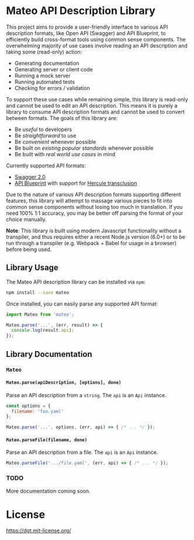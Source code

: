 # Mateo API Description Library

This project aims to provide a user-friendly interface to various API description formats, like Open API (Swagger) and API Blueprint, to efficiently build cross-format tools using common sense components. The overwhelming majority of use cases involve reading an API description and taking some (read-only) action:

- Generating documentation
- Generating server or client code
- Running a mock server
- Running automated tests
- Checking for errors / validation

To support these use cases while remaining simple, this library is read-only and cannot be used to edit an API description. This means it is purely a library to consume API description formats and cannot be used to convert between formats. The goals of this library are:

- Be *useful* to developers
- Be *straightforward* to use
- Be *convenient* whenever possible
- Be built on *existing popular standards* whenever possible
- Be built with *real world use cases* in mind

Currently supported API formats:

* [Swagger 2.0](http://swagger.io/specification/)
* [API Blueprint](https://apiblueprint.org/) with support for [Hercule transclusion](https://github.com/jamesramsay/hercule)

Due to the nature of various API description formats supporting different features, this library will attempt to massage various pieces to fit into common sense components without losing too much in translation. If you need 100% 1:1 accuracy, you may be better off parsing the format of your choice manually.

**Note**: This library is built using modern Javascript functionality without a transpiler, and thus requires either a recent Node.js version (6.0+) or to be run through a transpiler (e.g. Webpack + Babel for usage in a browser) before being used.

## Library Usage

The Mateo API description library can be installed via `npm`:

```bash
npm install --save mateo
```

Once installed, you can easily parse any supported API format:

```js
import Mateo from 'mateo';

Mateo.parse('...', (err, result) => {
  console.log(result.api);
});
```

## Library Documentation

### `Mateo`

#### `Mateo.parse(apiDescription, [options], done)`

Parse an API description from a `string`. The `api` is an `Api` instance.

```js
const options = {
  filename: 'foo.yaml'
};

Mateo.parse('...', options, (err, api) => { /* ... */ });
```

#### `Mateo.parseFile(filename, done)`

Parse an API description from a file. The `api` is an `Api` instance.

```js
Mateo.parseFile('.../file.yaml', (err, api) => { /* ... */ });
```

### TODO

More documentation coming soon.

# License

https://dgt.mit-license.org/
